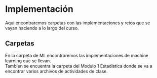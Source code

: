 # Implementación
Aqui encontraremos carpetas con las implementaciones y retos que se vayan haciendo a lo largo del curso.

## Carpetas
En la carpeta de ML encontraremos las implementaciones de machine learning que se llevan. <br />
Tambien se encuentra la carpeta del Modulo 1 Estadistica donde se va a encontrar varios archivos de actividades de clase.
